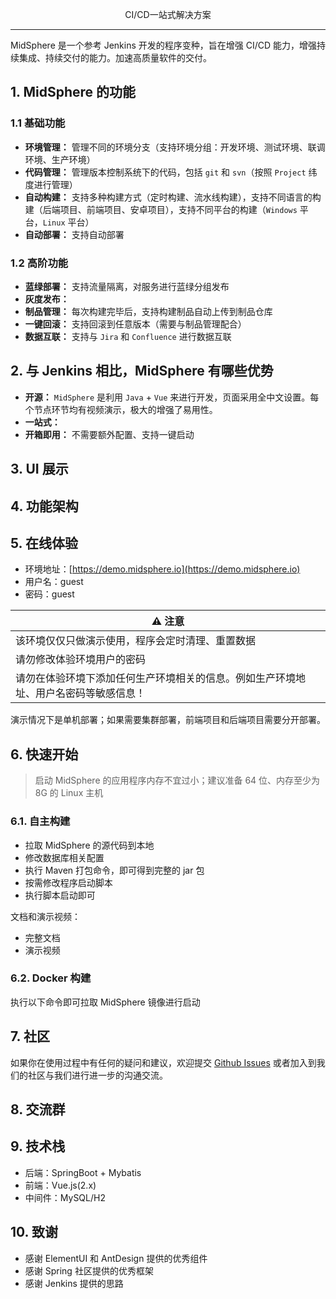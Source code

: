 <p style="text-align: center; font: bold;">CI/CD一站式解决方案</p>


----

MidSphere 是一个参考 Jenkins 开发的程序变种，旨在增强 CI/CD 能力，增强持续集成、持续交付的能力。加速高质量软件的交付。


## 1. MidSphere 的功能
### 1.1 基础功能

- **环境管理：** 管理不同的环境分支（支持环境分组：开发环境、测试环境、联调环境、生产环境）
- **代码管理：** 管理版本控制系统下的代码，包括 `git` 和 `svn`（按照 `Project` 纬度进行管理）
- **自动构建：** 支持多种构建方式（定时构建、流水线构建），支持不同语言的构建（后端项目、前端项目、安卓项目），支持不同平台的构建（`Windows` 平台，`Linux` 平台）
- **自动部署：** 支持自动部署

### 1.2 高阶功能

- **蓝绿部署：** 支持流量隔离，对服务进行蓝绿分组发布
- **灰度发布：** 
- **制品管理：** 每次构建完毕后，支持构建制品自动上传到制品仓库
- **一键回滚：** 支持回滚到任意版本（需要与制品管理配合）
- **数据互联：** 支持与 `Jira` 和 `Confluence` 进行数据互联

## 2. 与 Jenkins 相比，MidSphere 有哪些优势
- **开源：** `MidSphere` 是利用 `Java` + `Vue` 来进行开发，页面采用全中文设置。每个节点环节均有视频演示，极大的增强了易用性。
- **一站式：** 
- **开箱即用：** 不需要额外配置、支持一键启动

## 3. UI 展示


## 4. 功能架构


## 5. 在线体验
- 环境地址：[https://demo.midsphere.io](https://demo.midsphere.io)
- 用户名：guest
- 密码：guest

|   ⚠️ 注意   |
| ---- |
|   该环境仅仅只做演示使用，程序会定时清理、重置数据   |
|   请勿修改体验环境用户的密码   |
|   请勿在体验环境下添加任何生产环境相关的信息。例如生产环境地址、用户名密码等敏感信息！   |



演示情况下是单机部署；如果需要集群部署，前端项目和后端项目需要分开部署。



## 6. 快速开始

> 启动 MidSphere 的应用程序内存不宜过小；建议准备 64 位、内存至少为 8G 的 Linux 主机


### 6.1. 自主构建
- 拉取 MidSphere 的源代码到本地
- 修改数据库相关配置
- 执行 Maven 打包命令，即可得到完整的 jar 包
- 按需修改程序启动脚本
- 执行脚本启动即可

文档和演示视频：
- 完整文档
- 演示视频


### 6.2. Docker 构建
执行以下命令即可拉取 MidSphere 镜像进行启动


## 7. 社区
如果你在使用过程中有任何的疑问和建议，欢迎提交 [Github Issues](https://github.com/midsphere/midsphere/issues/new) 或者加入到我们的社区与我们进行进一步的沟通交流。

## 8. 交流群


## 9. 技术栈
- 后端：SpringBoot + Mybatis
- 前端：Vue.js(2.x)
- 中间件：MySQL/H2


## 10. 致谢
- 感谢 ElementUI 和 AntDesign 提供的优秀组件
- 感谢 Spring 社区提供的优秀框架
- 感谢 Jenkins 提供的思路
